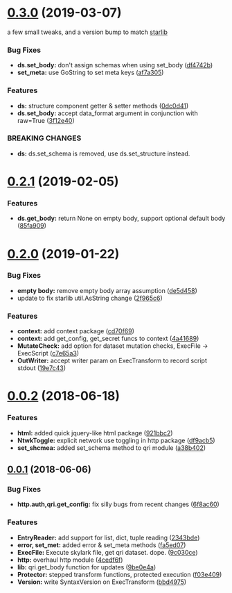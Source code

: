 <a name="0.3.0"></a>
# [0.3.0](https://github.com/qri-io/startf/compare/v0.2.1...v0.3.0) (2019-03-07)

a few small tweaks, and a version bump to match [starlib](https://github.com/qri-io/starlib)

### Bug Fixes

* **ds.set_body:** don't assign schemas when using set_body ([df4742b](https://github.com/qri-io/startf/commit/df4742b))
* **set_meta:** use GoString to set meta keys ([af7a305](https://github.com/qri-io/startf/commit/af7a305))


### Features

* **ds:** structure component getter & setter methods ([0dc0d41](https://github.com/qri-io/startf/commit/0dc0d41))
* **ds.set_body:** accept data_format argument in conjunction with raw=True ([3f12e40](https://github.com/qri-io/startf/commit/3f12e40))


### BREAKING CHANGES

* **ds:** ds.set_schema is removed, use ds.set_structure instead.



<a name="0.2.1"></a>
# [0.2.1](https://github.com/qri-io/startf/compare/v0.2.0...v0.2.1) (2019-02-05)


### Features

* **ds.get_body:** return None on empty body, support optional default body ([85fa909](https://github.com/qri-io/startf/commit/85fa909))



<a name="0.2.0"></a>
# [0.2.0](https://github.com/qri-io/startf/compare/v0.1.0...v0.2.0) (2019-01-22)


### Bug Fixes

* **empty body:** remove empty body array assumption ([de5d458](https://github.com/qri-io/startf/commit/de5d458))
* update to fix starlib util.AsString change ([2f965c6](https://github.com/qri-io/startf/commit/2f965c6))


### Features

* **context:** add context package ([cd70f69](https://github.com/qri-io/startf/commit/cd70f69))
* **context:** add get_config, get_secret funcs to context ([4a41689](https://github.com/qri-io/startf/commit/4a41689))
* **MutateCheck:** add option for dataset mutation checks, ExecFile -> ExecScript ([c7e65a3](https://github.com/qri-io/startf/commit/c7e65a3))
* **OutWriter:** accept writer param on ExecTransform to record script stdout ([19e7c43](https://github.com/qri-io/startf/commit/19e7c43))



<a name="0.0.2"></a>
# [0.0.2](https://github.com/qri-io/skytf/compare/v0.0.1...v0.0.2) (2018-06-18)


### Features

* **html:** added quick jquery-like html package ([921bbc2](https://github.com/qri-io/skytf/commit/921bbc2))
* **NtwkToggle:** explicit network use toggling in http package ([df9acb5](https://github.com/qri-io/skytf/commit/df9acb5))
* **set_shcmea:** added set_schema method to qri module ([a38b402](https://github.com/qri-io/skytf/commit/a38b402))



<a name="0.0.1"></a>
## [0.0.1](https://github.com/qri-io/skytf/compare/9c030ce...v0.0.1) (2018-06-06)


### Bug Fixes

* **http.auth,qri.get_config:** fix silly bugs from recent changes ([6f8ac60](https://github.com/qri-io/skytf/commit/6f8ac60))


### Features

* **EntryReader:** add support for list, dict, tuple reading ([2343bde](https://github.com/qri-io/skytf/commit/2343bde))
* **error, set_met:** added error & set_meta methods ([fa5ed07](https://github.com/qri-io/skytf/commit/fa5ed07))
* **ExecFile:** Execute skylark file, get qri dataset. dope. ([9c030ce](https://github.com/qri-io/skytf/commit/9c030ce))
* **http:** overhaul http module ([4cedf6f](https://github.com/qri-io/skytf/commit/4cedf6f))
* **lib:** qri.get_body function for updates ([9be0e4a](https://github.com/qri-io/skytf/commit/9be0e4a))
* **Protector:** stepped transform functions, protected execution ([f03e409](https://github.com/qri-io/skytf/commit/f03e409))
* **Version:** write SyntaxVersion on ExecTransform ([bbd4975](https://github.com/qri-io/skytf/commit/bbd4975))



